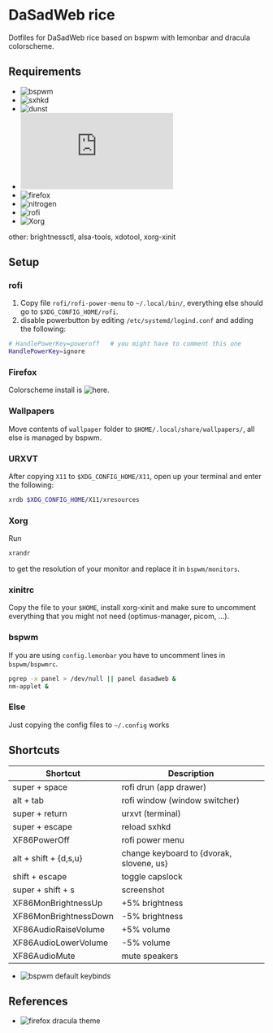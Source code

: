 # DaSadWeb rice
Dotfiles for DaSadWeb rice based on bspwm with 
lemonbar and dracula colorscheme.

## Requirements
- ![bspwm](https://github.com/baskerville/bspwm)
- ![sxhkd](https://github.com/baskerville/sxhkd)
- ![dunst](https://github.com/dunst-project/dunst)
- ![urxvt](http://software.schmorp.de/pkg/rxvt-unicode.html)
- ![firefox](https://www.mozilla.org/en-US/firefox/new/)
- ![nitrogen](https://github.com/l3ib/nitrogen)
- ![rofi](https://github.com/davatorium/rofi)
- ![Xorg](https://www.x.org/wiki/)

other: brightnessctl, alsa-tools, xdotool, xorg-xinit

## Setup
### rofi
1. Copy file `rofi/rofi-power-menu` to `~/.local/bin/`, everything else
should go to `$XDG_CONFIG_HOME/rofi`.
2. disable powerbutton by editing `/etc/systemd/logind.conf` and adding 
the following:
```bash
# HandlePowerKey=poweroff   # you might have to comment this one
HandlePowerKey=ignore
```

### Firefox
Colorscheme install is 
![here](
https://github.com/jannikbuscha/firefox-dracula#%EF%B8%8F-installation
).

### Wallpapers
Move contents of `wallpaper` folder to 
`$HOME/.local/share/wallpapers/`, all else is managed by bspwm.

### URXVT
After copying `X11` to `$XDG_CONFIG_HOME/X11`,
open up your terminal and enter the following:
```bash
xrdb $XDG_CONFIG_HOME/X11/xresources
```

### Xorg
Run 
```bash
xrandr
```
to get the resolution of your monitor and replace it in `bspwm/monitors`.

### xinitrc
Copy the file to your `$HOME`, install xorg-xinit and make sure to
uncomment everything that you might not need (optimus-manager, 
picom, ...).

### bspwm
If you are using `config.lemonbar` you have to uncomment 
lines in `bspwm/bspwmrc`.
```bash
pgrep -x panel > /dev/null || panel dasadweb &
nm-applet &
```

### Else
Just copying the config files to `~/.config` works

## Shortcuts
| Shortcut | Description |
| --- | --- |
| super + space | rofi drun (app drawer) |
| alt + tab | rofi window (window switcher) |
| super + return | urxvt (terminal) |
| super + escape | reload sxhkd |
| XF86PowerOff | rofi power menu |
| alt + shift + {d,s,u} | change keyboard to {dvorak, slovene, us} |
| shift + escape | toggle capslock |
| super + shift + s | screenshot |
| XF86MonBrightnessUp | +5% brightness |
| XF86MonBrightnessDown | -5% brightness |
| XF86AudioRaiseVolume | +5% volume |
| XF86AudioLowerVolume | -5% volume |
| XF86AudioMute | mute speakers |

+ ![bspwm default keybinds](https://gist.github.com/amit08255/43ed6efdc1952d88f9a61e86f375e924)

## References
- ![firefox dracula theme](https://github.com/jannikbuscha/firefox-dracula)


